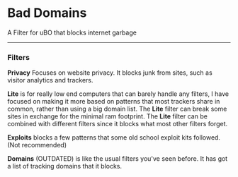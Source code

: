 # Bad Domains
A Filter for uBO that blocks internet garbage

___

### Filters
**Privacy** Focuses on website privacy. It blocks junk from sites, such as visitor analytics and trackers.

**Lite** is for really low end computers that can barely handle any filters, I have focused on making it more based on patterns that most trackers share in common, rather than using a big domain list.
The **Lite** filter can break some sites in exchange for the minimal ram footprint.
The **Lite** filter can be combined with different filters since it blocks what most other filters forget.

**Exploits** blocks a few patterns that some old school exploit kits followed. (Not recommended)

**Domains** (OUTDATED) is like the usual filters you've seen before. It has got a list of tracking domains that it blocks.

